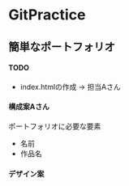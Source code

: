 # GitPractice
## 簡単なポートフォリオ
#### TODO

* index.htmlの作成 -> 担当Aさん

#### 構成案Aさん
ポートフォリオに必要な要素
- 名前
- 作品名

#### デザイン案